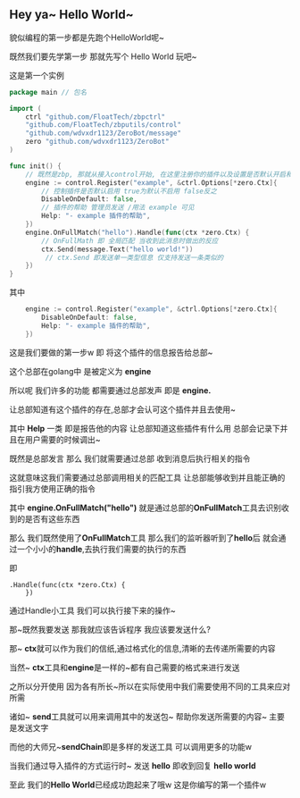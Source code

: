 ## Hey ya~ Hello World~

貌似编程的第一步都是先跑个HelloWorld呢~

既然我们要先学第一步 那就先写个 Hello World 玩吧~



这是第一个实例

```go
package main // 包名

import (
	ctrl "github.com/FloatTech/zbpctrl"
	"github.com/FloatTech/zbputils/control"
    "github.com/wdvxdr1123/ZeroBot/message"
    zero "github.com/wdvxdr1123/ZeroBot"
)

func init() {
	// 既然是zbp, 那就从接入control开始, 在这里注册你的插件以及设置是否默认开启和填写帮助
	engine := control.Register("example", &ctrl.Options[*zero.Ctx]{
		// 控制插件是否默认启用 true为默认不启用 false反之
		DisableOnDefault: false,
		// 插件的帮助 管理员发送 /用法 example 可见
		Help: "- example 插件的帮助",
	})
	engine.OnFullMatch("hello").Handle(func(ctx *zero.Ctx) { 
        // OnFullMath 即 全局匹配 当收到此消息时做出的反应
		ctx.Send(message.Text("hello world!"))
         // ctx.Send 即发送单一类型信息 仅支持发送一条类似的
	}) 
}

```

其中 

```go
	engine := control.Register("example", &ctrl.Options[*zero.Ctx]{
		DisableOnDefault: false,
		Help: "- example 插件的帮助",
	})
```

这是我们要做的第一步w 即 将这个插件的信息报告给总部~

这个总部在golang中 是被定义为 **engine** 

所以呢 我们许多的功能 都需要通过总部发声 即是 **engine.**

让总部知道有这个插件的存在,总部才会认可这个插件并且去使用~

其中 **Help** 一类 即是报告他的内容 让总部知道这些插件有什么用 总部会记录下并且在用户需要的时候调出~



既然是总部发言 那么 我们就需要通过总部 收到消息后执行相关的指令

这就意味这我们需要通过总部调用相关的匹配工具 让总部能够收到并且能正确的指引我方使用正确的指令

其中 **engine.OnFullMatch("hello")** 就是通过总部的**OnFullMatch**工具去识别收到的是否有这些东西

那么 我们既然使用了**OnFullMatch**工具 那么我们的监听器听到了**hello**后 就会通过一个小小的**handle**,去执行我们需要的执行的东西

即

```
.Handle(func(ctx *zero.Ctx) { 
	}) 
```

通过Handle小工具 我们可以执行接下来的操作~



那~既然我要发送 那我就应该告诉程序 我应该要发送什么?

那~ **ctx**就可以作为我们的信纸,通过格式化的信息,清晰的去传递所需要的内容

当然~ **ctx**工具和**engine**是一样的~都有自己需要的格式来进行发送

之所以分开使用 因为各有所长~所以在实际使用中我们需要使用不同的工具来应对所需

诸如~ **send**工具就可以用来调用其中的发送包~  帮助你发送所需要的内容~ 主要是发送文字

而他的大师兄~**sendChain**即是多样的发送工具 可以调用更多的功能w



当我们通过导入插件的方式运行时~ 发送 **hello** 即收到回复 **hello world**

至此 我们的**Hello World**已经成功跑起来了哦w 这是你编写的第一个插件w



